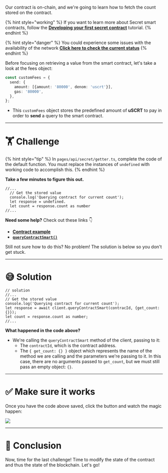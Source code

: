 Our contract is on-chain, and we're going to learn how to fetch the count stored on the contract.

{% hint style="working" %}
If you want to learn more about Secret smart contracts, follow the [**Developing your first secret contract**](https://learn.figment.io/tutorials/creating-a-secret-contract-from-scratch) tutorial.
{% endhint %}

{% hint style="danger" %}
You could experience some issues with the availability of the network [**Click here to check the current status**](https://secretnodes.com/secret/chains/supernova-2)
{% endhint %}

Before focusing on retrieving a value from the smart contract, let's take a look at the fees object:

```typescript
const customFees = {
  send: {
    amount: [{amount: '80000', denom: 'uscrt'}],
    gas: '80000',
  },
};
```

- This `customFees` object stores the predefined amount of **uSCRT** to pay in order to **send** a query to the smart contract.

---

# 🏋️ Challenge

{% hint style="tip" %}
In `pages/api/secret/getter.ts`, complete the code of the default function. You must replace the instances of `undefined` with working code to accomplish this.
{% endhint %}

**Take a few minutes to figure this out.**

```tsx
//...
  // Get the stored value
  console.log('Querying contract for current count');
  let response = undefined.
  let count = response.count as number
//...
```

**Need some help?** Check out these links 👇

- [**Contract example**](https://github.com/enigmampc/SecretJS-Templates/tree/master/5_contracts)
- [**`queryContractSmart()`**](https://github.com/enigmampc/SecretNetwork/blob/7adccb9a09579a564fc90173cc9509d88c46d114/cosmwasm-js/packages/sdk/src/cosmwasmclient.ts#L400)

Still not sure how to do this? No problem! The solution is below so you don't get stuck.

---

# 😅 Solution

```tsx
// solution
//...
// Get the stored value
console.log('Querying contract for current count');
let response = await client.queryContractSmart(contracId, {get_count: {}});
let count = response.count as number;
//...
```

**What happened in the code above?**

- We're calling the `queryContractSmart` method of the client, passing to it:
  - The `contractId`, which is the contract address.
  - The `{ get_count: {} }` object which represents the name of the method we are calling and the parameters we're passing to it. In this case, there are no arguments passed to `get_count`, but we must still pass an empty object: `{}`.

---

# ✅ Make sure it works

Once you have the code above saved, click the button and watch the magic happen:

![](https://raw.githubusercontent.com/figment-networks/learn-web3-dapp/main/markdown/__images__/secret/secret-getter.gif)

---

# 🏁 Conclusion

Now, time for the last challenge! Time to modify the state of the contract and thus the state of the blockchain. Let's go!
